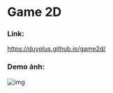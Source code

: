 # Game 2D

### Link:
https://duyplus.github.io/game2d/

### Demo ảnh:
![img](https://user-images.githubusercontent.com/23162189/131219420-7e701520-fd39-4565-89d5-5df9b10b115a.png)
